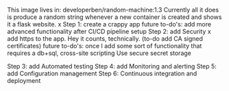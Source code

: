 This image lives in: developerben/random-machine:1.3
Currently all it does is produce a random string whenever a new container is created and shows it a flask website.
x Step 1: create a crappy app
    future to-do's:
    add more advanced functionality after CI/CD pipeline setup
Step 2: add Security
    x add https to the app. Hey it counts, technically. (to-do add CA signed certificates)
    future to-do's:
        once I add some sort of functionality that requires a db+sql,
            cross-site scripting
            Use secure secret storage

Step 3: add Automated testing
Step 4: add Monitoring and alerting
Step 5: add Configuration management
Step 6: Continuous integration and deployment


